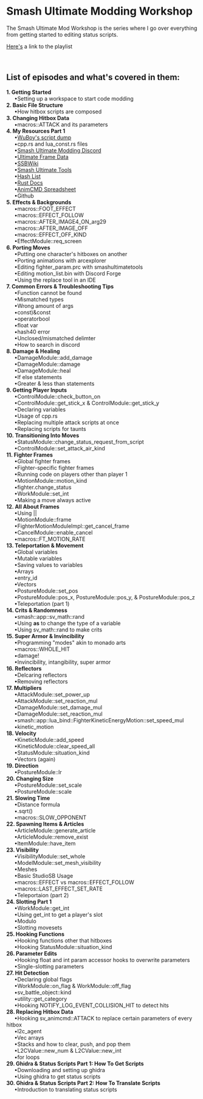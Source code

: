 # Smash Ultimate Modding Workshop
The Smash Ultimate Mod Workshop is the series where I go over everything from getting started to editing status scripts.

<a href="https://www.youtube.com/playlist?list=PLJ8C0Hk2ZKHvxjfFylRUIbVnDUvxLdejh">Here's</a> a link to the playlist

<br><h2>List of episodes and what's covered in them:</h2>
<b>1. Getting Started</b>
<br>&emsp;&ensp;•Setting up a workspace to start code modding
<br><b>2. Basic File Structure</b>
  <br>&emsp;&ensp;•How hitbox scripts are composed
<br><b>3. Changing Hitbox Data</b>
  <br>&emsp;&ensp;•macros::ATTACK and its parameters
<br><b>4. My Resources Part 1</b>
  <br>&emsp;&ensp;•<a href="https://github.com/WuBoytH/SSBU-Dumped-Scripts/tree/main/smashline">WuBoy's script dump</a>
  <br>&emsp;&ensp;•cpp.rs and lua_const.rs files
  <br>&emsp;&ensp;•<a href="https://discord.gg/ASJyTrZ">Smash Ultimate Modding Discord</a>
  <br>&emsp;&ensp;•<a href="https://ultimateframedata.com/">Ultimate Frame Data</a>
  <br>&emsp;&ensp;•<a href="https://www.ssbwiki.com/">SSBWiki</a>
  <br>&emsp;&ensp;•<a href="https://smashultimatetools.com/">Smash Ultimate Tools</a>
  <br>&emsp;&ensp;•<a href="https://raw.githubusercontent.com/ultimate-research/param-labels/master/ParamLabels.csv">Hash List</a>
  <br>&emsp;&ensp;•<a href="https://ultimate-research.github.io/skyline-rs-template/doc/smash/index.html">Rust Docs</a>
  <br>&emsp;&ensp;•<a href="https://docs.google.com/spreadsheets/d/1q_TpWoQkr9YWgQ7fc3JpHuU9zKfCLtl80Uodcyc0NPY/edit#gid=0">AnimCMD Spreadsheet</a>
  <br>&emsp;&ensp;•Github
<br><b>5. Effects & Backgrounds</b>
  <br>&emsp;&ensp;•macros::FOOT_EFFECT
  <br>&emsp;&ensp;•macros::EFFECT_FOLLOW
  <br>&emsp;&ensp;•macros::AFTER_IMAGE4_ON_arg29
  <br>&emsp;&ensp;•macros::AFTER_IMAGE_OFF
  <br>&emsp;&ensp;•macros::EFFECT_OFF_KIND
  <br>&emsp;&ensp;•EffectModule::req_screen
<br><b>6. Porting Moves</b>
  <br>&emsp;&ensp;•Putting one character's hitboxes on another
  <br>&emsp;&ensp;•Porting animations with arcexplorer
  <br>&emsp;&ensp;•Editing fighter_param.prc with smashultimatetools
  <br>&emsp;&ensp;•Editing motion_list.bin with Discord Forge
  <br>&emsp;&ensp;•Using the replace tool in an IDE
<br><b>7. Common Errors & Troubleshooting Tips</b>
  <br>&emsp;&ensp;•Function cannot be found
  <br>&emsp;&ensp;•Mismatched types
  <br>&emsp;&ensp;•Wrong amount of args
  <br>&emsp;&ensp;•const)&const
  <br>&emsp;&ensp;•operatorbool
  <br>&emsp;&ensp;•float var
  <br>&emsp;&ensp;•hash40 error
  <br>&emsp;&ensp;•Unclosed/mismatched delimter
  <br>&emsp;&ensp;•How to search in discord 
<br><b>8. Damage & Healing</b>
  <br>&emsp;&ensp;•DamageModule::add_damage
  <br>&emsp;&ensp;•DamageModule::damage
  <br>&emsp;&ensp;•DamageModule::heal
  <br>&emsp;&ensp;•If else statements
  <br>&emsp;&ensp;•Greater & less than statements
<br><b>9. Getting Player Inputs</b>
  <br>&emsp;&ensp;•ControlModule::check_button_on
  <br>&emsp;&ensp;•ControlModule::get_stick_x & ControlModule::get_stick_y
  <br>&emsp;&ensp;•Declaring variables
  <br>&emsp;&ensp;•Usage of cpp.rs
  <br>&emsp;&ensp;•Replacing multiple attack scripts at once
  <br>&emsp;&ensp;•Replacing scripts for taunts
<br><b>10. Transitioning Into Moves</b>
  <br>&emsp;&ensp;•StatusModule::change_status_request_from_script
  <br>&emsp;&ensp;•ControlModule::set_attack_air_kind
<br><b>11. Fighter Frames</b>
  <br>&emsp;&ensp;•Global fighter frames
  <br>&emsp;&ensp;•Fighter-specific fighter frames
  <br>&emsp;&ensp;•Running code on players other than player 1
  <br>&emsp;&ensp;•MotionModule::motion_kind
  <br>&emsp;&ensp;•fighter.change_status
  <br>&emsp;&ensp;•WorkModule::set_int
  <br>&emsp;&ensp;•Making a move always active
<br><b>12. All About Frames</b>
  <br>&emsp;&ensp;•Using ||
  <br>&emsp;&ensp;•MotionModule::frame
  <br>&emsp;&ensp;•FighterMotionModuleImpl::get_cancel_frame
  <br>&emsp;&ensp;•CancelModule::enable_cancel
  <br>&emsp;&ensp;•macros::FT_MOTION_RATE
<br><b>13. Teleportation & Movement</b>
  <br>&emsp;&ensp;•Global variables
  <br>&emsp;&ensp;•Mutable variables
  <br>&emsp;&ensp;•Saving values to variables
  <br>&emsp;&ensp;•Arrays
  <br>&emsp;&ensp;•entry_id
  <br>&emsp;&ensp;•Vectors
  <br>&emsp;&ensp;•PostureModule::set_pos
  <br>&emsp;&ensp;•PostureModule::pos_x, PostureModule::pos_y, & PostureModule::pos_z
  <br>&emsp;&ensp;•Teleportation (part 1)
<br><b>14. Crits & Randomness</b>
  <br>&emsp;&ensp;•smash::app::sv_math::rand
  <br>&emsp;&ensp;•Using <b>as</b> to change the type of a variable
  <br>&emsp;&ensp;•Using sv_math::rand to make crits
<br><b>15. Super Armor & Invincibility</b>
  <br>&emsp;&ensp;•Programming "modes" akin to monado arts
  <br>&emsp;&ensp;•macros::WHOLE_HIT
  <br>&emsp;&ensp;•damage!
  <br>&emsp;&ensp;•Invincibility, intangibility, super armor
<br><b>16. Reflectors</b>
  <br>&emsp;&ensp;•Delcaring reflectors
  <br>&emsp;&ensp;•Removing reflectors
<br><b>17. Multipliers</b>
  <br>&emsp;&ensp;•AttackModule::set_power_up
  <br>&emsp;&ensp;•AttackModule::set_reaction_mul
  <br>&emsp;&ensp;•DamageModule::set_damage_mul
  <br>&emsp;&ensp;•DamageModule::set_reaction_mul
  <br>&emsp;&ensp;•smash::app::lua_bind::FighterKineticEnergyMotion::set_speed_mul
  <br>&emsp;&ensp;•kinetic_motion
<br><b>18. Velocity</b>
  <br>&emsp;&ensp;•KineticModule::add_speed
  <br>&emsp;&ensp;•KineticModule::clear_speed_all
  <br>&emsp;&ensp;•StatusModule::situation_kind
  <br>&emsp;&ensp;•Vectors (again)
<br><b>19. Direction</b>
  <br>&emsp;&ensp;•PostureModule::lr
<br><b>20. Changing Size</b>
  <br>&emsp;&ensp;•PostureModule::set_scale
  <br>&emsp;&ensp;•PostureModule::scale
<br><b>21. Slowing Time</b>
  <br>&emsp;&ensp;•Distance formula
  <br>&emsp;&ensp;•.sqrt()
  <br>&emsp;&ensp;•macros::SLOW_OPPONENT
<br><b>22. Spawning Items & Articles</b>
  <br>&emsp;&ensp;•ArticleModule::generate_article
  <br>&emsp;&ensp;•ArticleModule::remove_exist
  <br>&emsp;&ensp;•ItemModule::have_item
<br><b>23. Visibility</b>
  <br>&emsp;&ensp;•VisibilityModule::set_whole
  <br>&emsp;&ensp;•ModelModule::set_mesh_visibility
  <br>&emsp;&ensp;•Meshes
  <br>&emsp;&ensp;•Basic StudioSB Usage
  <br>&emsp;&ensp;•macros::EFFECT vs macros::EFFECT_FOLLOW
  <br>&emsp;&ensp;•macros::LAST_EFFECT_SET_RATE
  <br>&emsp;&ensp;•Teleportaion (part 2)
<br><b>24. Slotting Part 1</b>
  <br>&emsp;&ensp;•WorkModule::get_int
  <br>&emsp;&ensp;•Using get_int to get a player's slot
  <br>&emsp;&ensp;•Modulo
  <br>&emsp;&ensp;•Slotting movesets
<br><b>25. Hooking Functions</b>
  <br>&emsp;&ensp;•Hooking functions other that hitboxes
  <br>&emsp;&ensp;•Hooking StatusModule::situation_kind
<br><b>26. Parameter Edits</b>
  <br>&emsp;&ensp;•Hooking float and int param accessor hooks to overwrite parameters
  <br>&emsp;&ensp;•Single-slotting parameters
<br><b>27. Hit Detection</b>
  <br>&emsp;&ensp;•Declaring global flags
  <br>&emsp;&ensp;•WorkModule::on_flag & WorkModule::off_flag
  <br>&emsp;&ensp;•sv_battle_object::kind
  <br>&emsp;&ensp;•utility::get_category
  <br>&emsp;&ensp;•Hooking NOTIFY_LOG_EVENT_COLLISION_HIT to detect hits
<br><b>28. Replacing Hitbox Data</b>
  <br>&emsp;&ensp;•Hooking sv_animcmd::ATTACK to replace certain parameters of every hitbox
  <br>&emsp;&ensp;•l2c_agent
  <br>&emsp;&ensp;•Vec arrays
  <br>&emsp;&ensp;•Stacks and how to clear, push, and pop them
  <br>&emsp;&ensp;•L2CValue::new_num & L2CValue::new_int
  <br>&emsp;&ensp;•for loops
<br><b>29. Ghidra & Status Scripts Part 1: How To Get Scripts</b>
  <br>&emsp;&ensp;•Downloading and setting up ghidra
  <br>&emsp;&ensp;•Using ghidra to get status scripts
<br><b>30. Ghidra & Status Scripts Part 2: How To Translate Scripts</b>
  <br>&emsp;&ensp;•Introduction to translating status scripts
